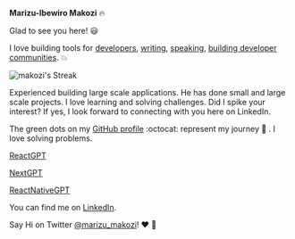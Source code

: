 **Marizu-Ibewiro Makozi**  :fire:


Glad to see you here! :smiley:

I love building tools for [developers](https://github.com/makozi),  [writing](https://medium.com/@marizu_makozi), [speaking](https://github.com/makozi),  [building developer communities](https://www.andela.com/andela-learning). 💥
 
![makozi's Streak](https://github-readme-streak-stats.herokuapp.com/?user=makozi&theme=default&hide_border=true)

Experienced building large scale applications. He has done small and large scale projects. I love learning and solving challenges. Did I spike your interest? If yes, I look forward to connecting with you here on LinkedIn.

The green dots on my [GitHub profile](https://github.com/makozi?tab=repositories) :octocat: represent my journey :running: . I love solving problems. 

[ReactGPT](https://chatgpt.com/g/g-6884fda9f8348191b9028da3388db939-reactgpt)

[NextGPT](https://chatgpt.com/g/g-688501160a7081918b226bf9426e992b-nextgpt)

[ReactNativeGPT](https://chatgpt.com/g/g-6885028286c48191ba09568d0f197886-reactnativegpt)

You can find me on [LinkedIn](https://www.linkedin.com/in/makozi-marizu-ibewiro/). 


Say Hi on Twitter [@marizu_makozi](https://twitter.com/marizu_makozi)! :heart: :speech_balloon:


